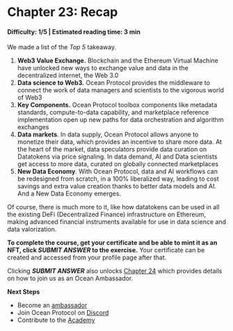 # Chapter 23: Recap
#### Difficulty: **1/5** \| Estimated reading time: **3 min**

<dialog character="mantaray">Now that you have explored the depth of Ocean Protocol with your own eyes, what will you take away from the immersion? Here is a helper!</dialog>

We made a list of the *Top 5* takeaway.

1. **Web3 Value Exchange.** Blockchain and the Ethereum Virtual Machine have unlocked new ways to exchange value and data in the decentralized internet, the Web 3.0
2. **Data science to Web3.** Ocean Protocol provides the middleware to connect the work of data managers and scientists to the vigorous world of Web3
3. **Key Components.** Ocean Protocol toolbox components like metadata standards, compute-to-data capability, and marketplace reference implementation open up new paths for data orchestration and algorithm exchanges
4. **Data markets**. In data supply, Ocean Protocol allows anyone to monetize their data, which provides an incentive to share more data. At the heart of the market, data speculators provide data curation on Datatokens via price signaling. In data demand, AI and Data scientists get access to more data, curated on globally connected marketplaces
5. **New Data Economy**. With Ocean Protocol, data and AI workflows can be redesigned from scratch, in a 100% liberalized way, leading to cost savings and extra value creation thanks to better data models and AI. And a New Data Economy emerges.

Of course, there is much more to it, like how datatokens can be used in all the existing DeFi (Decentralized Finance) infrastructure on Ethereum, making advanced financial instruments available for use in data science and data valorization.

**To complete the course, get your certificate and be able to mint it as an NFT, click *SUBMIT ANSWER* to the exercise.** 
Your certificate can be created and accessed from your profile page after that. 

Clicking ***SUBMIT ANSWER*** also unlocks [Chapter 24](https://oceanacademy.io/ocean101/chapter-24) which provides details on how to join us as an Ocean Ambassador.

**Next Steps**
<ul>
<li> Become an <a href="https://oceanprotocol.com/community/#ambassadors" target="_blank">ambassador</a></li>
<li>Join Ocean Protocol on <a href="https://discord.com/invite/TnXjkR5" target="_blank">Discord</a></li>
<li>Contribute to the <a href="https://github.com/learn-ocean/ocean-academy" target="_blank">Academy</a></li>
</ul>
